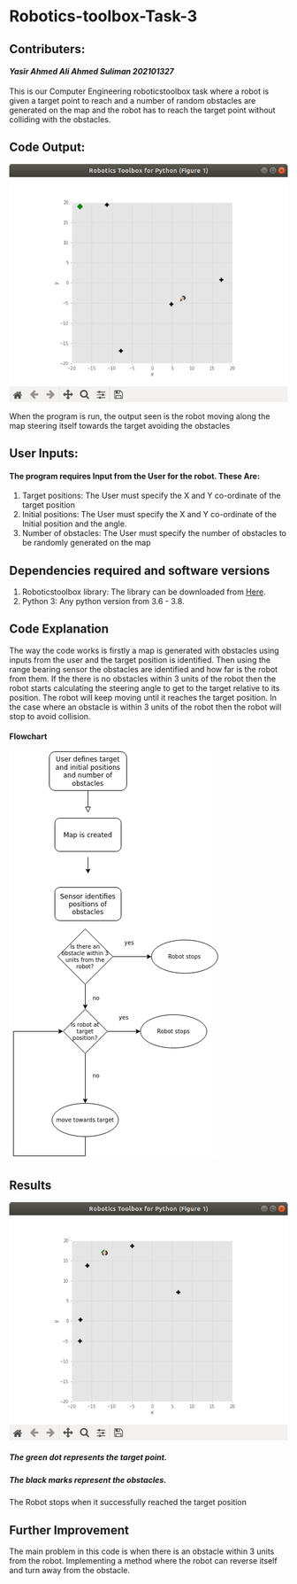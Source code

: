 # Robotics-toolbox-Task-3
## Contributers:
#### _Yasir Ahmed Ali Ahmed Suliman 202101327_
This is our Computer Engineering roboticstoolbox task where a robot is given a target point to reach and a number of random obstacles are generated on the map and the robot has to reach the target point without colliding with the obstacles.

## Code Output:
![Image of code output](/map.png)

When the program is run, the output seen is the robot moving along the map steering itself towards the target avoiding the obstacles

## User Inputs:
#### The program requires Input from the User for the robot. These Are:
1. Target positions:
The User must specify the X and Y co-ordinate of the target position
2. Initial positions:
The User must specify the X and Y co-ordinate of the Initial position and the angle.
3. Number of obstacles:
The User must specify the number of obstacles to be randomly generated on the map

## Dependencies required and software versions
1. Roboticstoolbox library: The library can be downloaded from [Here](https://github.com/petercorke/robotics-toolbox-python).
2. Python 3: Any python version from 3.6 - 3.8.

## Code Explanation
The way the code works is firstly a map is generated with obstacles using inputs from the user and the target position is identified. Then using the range bearing sensor the obstacles are identified and how far is the robot from them. If the there is no obstacles within 3 units of the robot then the robot starts calculating the steering angle to get to the target relative to its position. The robot will keep moving until it reaches the target position. In the case where an obstacle is within 3 units of the robot then the robot will stop to avoid collision.

#### Flowchart
![Image of flowchart](/flowchart.png)

## Results
![Image of robot at target](/success.png)
##### The green dot represents the target point.
##### The black marks represent the obstacles.
The Robot stops when it successfully reached the target position

## Further Improvement
The main problem in this code is when there is an obstacle within 3 units from the robot. Implementing a method where the robot can reverse itself and turn away from the obstacle.
